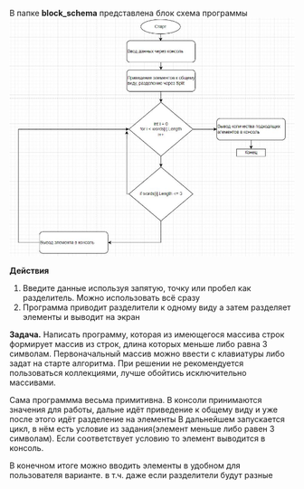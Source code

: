 В папке **block_schema** представлена блок схема программы
![Блок схема](blok_schema/schema.jpg)


**Действия**
1. Введите данные используя запятую, точку или пробел как разделитель. Можно использовать всё сразу
2. Программа приводит разделители к одному виду а затем разделяет элементы и выводит на экран


 **Задача.**
Написать программу, которая из имеющегося массива строк формирует массив из строк, длина которых меньше либо равна 3 символам. 
Первоначальный массив можно ввести с клавиатуры либо задат на старте алгоритма. 
При решении не рекомендуется пользоваться коллекциями, лучше обойтись исключительно массивами.


Сама программма весьма примитивна.
В консоли принимаются значения для работы, дальне идёт приведение к общему виду и уже после этого идёт разделение на элементы
В дальнейшем запускается цикл, в нём есть условие из задания(элемент меньше либо равен 3 символам).
Если соответствует условию то элемент выводится в консоль.


В конечном итоге можно вводить элементы в удобном для пользователя варианте. в т.ч. даже если разделители будут разные


